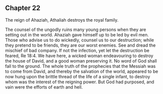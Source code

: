 ## Chapter 22

The reign of Ahaziah, Athaliah destroys the royal family.

The counsel of the ungodly ruins many young persons when they are setting out in the world. Ahaziah gave himself up to be led by evil men. Those who advise us to do wickedly, counsel us to our destruction; while they pretend to be friends, they are our worst enemies. See and dread the mischief of bad company. If not the infection, yet let the destruction be feared, Re 18:4. We have here, a wicked woman endeavouring to destroy the house of David, and a good woman preserving it. No word of God shall fall to the ground. The whole truth of the prophecies that the Messiah was to come from David, and thereby the salvation of the world, appeared to be now hung upon the brittle thread of the life of a single infant, to destroy whom was the interest of the reigning power. But God had purposed, and vain were the efforts of earth and hell.


